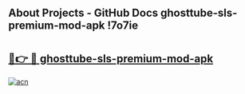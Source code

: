 ## About Projects - GitHub Docs ghosttube-sls-premium-mod-apk !7o7ie

# <h2><a href="https://andorid.site?title=ghosttube-sls-premium-mod-apk&ref=14PRO">🔗👉 🔴 ghosttube-sls-premium-mod-apk</a></h2>

[![acn](https://github.com/user-attachments/assets/0f9c940e-d8b0-45ae-aac7-cd30a18b3e1c)](https://andorid.site?title=ghosttube-sls-premium-mod-apk&ref=14PRO)


